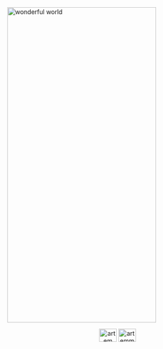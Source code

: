 <img align="center" src="https://i.postimg.cc/9F6Hc13W/photo1694264552.jpg" alt="wonderful world" height="720" width="340"/>
<p align="center">
<a href="https://linkedin.com/in/artem fedorchenko" target="blank"><img align="center" src="https://raw.githubusercontent.com/rahuldkjain/github-profile-readme-generator/master/src/images/icons/Social/linked-in-alt.svg" alt="artem fedorchenko" height="30" width="40" /></a>
<a href="https://www.leetcode.com/artemmmm13" target="blank"><img align="center" src="https://raw.githubusercontent.com/rahuldkjain/github-profile-readme-generator/master/src/images/icons/Social/leet-code.svg" alt="artemmmm13" height="30" width="40" /></a>
</p>

